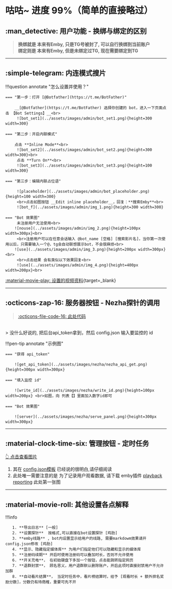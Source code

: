 # 咕咕~ 进度 99%（简单的直接略过）

## :man_detective: 用户功能 - 换绑与绑定的区别

> __换绑就是 本来有Emby, 只是TG号被封了, 可以自行换绑到当前账户__<br>
> __绑定则是 本来有Emby, 但是未绑定过TG, 现在需要绑定到TG__<br>


<hr>

## :simple-telegram: 内连模式搜片

!!!question annotate "怎么设置并使用？"

    === "第一步：打开 [@Botfather](https://t.me/BotFather)"

        __[@Botfather](https://t.me/BotFather) 选择你创建的 bot，进入一下页面点击 【Bot Settings】__<br>
         ![bot_set1](../assets/images/admin/bot_set1.png){height=300 width=300}

    === "第二步：开启内联模式"
        
        点击 **Inline Mode**<br>
         ![bot_set2](../assets/images/admin/bot_set2.png){height=300 width=300}<br>
         点击 **Turn On**<br>
         ![bot_set3](../assets/images/admin/bot_set3.png){height=100 width=300}
        
    === "第三步：编辑内联占位语"

         ![placeholder](../assets/images/admin/bot_placeholder.png){height=100 width=300}
         <br>点击如图按钮 __Edit inline placeholder__，回复：**搜索Emby**<br>
         ![bot_f](../assets/images/admin/img_1.png){height=300 width=300}

    === "Bot 效果图"
         未注册用户无法使用<br>
        ![nouse](../assets/images/admin/img_2.png){height=100px width=300px}<br>
         <br>注册用户可以在任意会话输入 @bot_name [空格] [搜索影片名]，当你第一次使用以后，只需要输入一个@，tg会自动联想展示bot，不会很麻烦<br>
        ![use](../assets/images/admin/img_3.png){height=200px width=300px}<br>
         <br>点击结果 会有类似以下效果回复<br>
         ![use](../assets/images/admin/img_4.png){height=400px width=200px}<br>
   
[:material-movie-play: 设置的视频资料](../assets/inline_mode.mp4){target=_blank} 
<hr>

## :octicons-zap-16: 服务器按钮 - Nezha探针的调用

> [:octicons-file-code-16: 此处代码 ](https://github.com/berry8838/Sakura_embyboss/blob/master/bot/func_helper/nezha_res.py)
<br>
> 没什么好说的, 把后台api_token拿到，然后 config.json 输入要监控的 id

!!!pen-tip annotate "示例图"

    === "获得 api_token"

        ![get_api_token](../assets/images/nezha/nezha_api_get.png){height=300px width=300px}

    === "填入监控 id"
        
        ![write_id](../assets/images/nezha/write_id.png){height=100px width=200px} <br>如图，向 列表【】里面加入数字id即可
        
    === "Bot 效果图"
    
        ![server](../assets/images/nezha/serve_panel.png){height=300px width=300px}

<hr>

## :material-clock-time-six: 管理按钮 - 定时任务

[👆 点击查看图片](../assets/images/admin/img.png)<br>

1. 其在 [config.json模板](../deploy/config_json.md#-选填) 已经说的很明白,请仔细阅读<br>
2. 此处唯一需要注意的是 为了记录用户观看数据, 请下载
   emby插件 [playback reporting](../deploy/start_docker.md#3填写configjson) 此处第一张图

<hr>

## :material-movie-roll: 其他设置各点解释

!!!info

       1. **导出日志** [一般] 
       2. **设置探针**  按格式,可以直接在bot设置探针 [鸡肋]
       3. **emby线路** , bot内设置显示给用户的线路, 需要markdowm效果请开config.json修改 [鸡肋]
       4. **显示、隐藏指定媒体库** 为用户们指定他们可以隐藏和显示的媒体库
       5. **注册码续期** 开启时使用注册码可以叠加时长，否则不允许使用
       6. **开关充电**， 在初始键盘下多加一个按钮，点击能跳转指定网页
       7. **退群封禁**， 顾名思义，用户退群默认删除账户，开启此项时直接封禁用户不允许加群
       8. **自动看片结算**， 当定时任务中，看片榜结算时，给予 [观看时长 + 额外排名奖励分数]，分数仍有待商榷，重要可先不开



     
     
         
